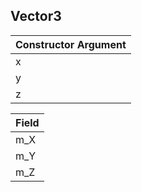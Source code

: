 ## Vector3

| Constructor Argument |
| :-- |
| x | 
| y |
| z |

| Field |
| :-- |
| m_X |
| m_Y |
| m_Z |